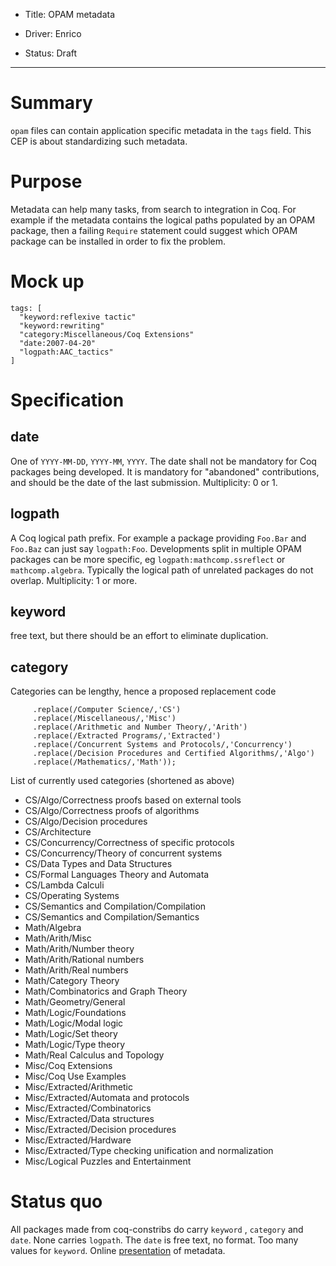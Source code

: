 - Title: OPAM metadata

- Driver: Enrico

- Status: Draft

----

# Summary

`opam` files can contain application specific metadata in the `tags` field.
This CEP is about standardizing such metadata.

# Purpose

Metadata can help many tasks, from search to integration in Coq.  For example
if the metadata contains the logical paths populated by an OPAM package, then a
failing `Require` statement could suggest which OPAM package can be installed
in order to fix the problem.

# Mock up

```
tags: [
  "keyword:reflexive tactic"
  "keyword:rewriting"
  "category:Miscellaneous/Coq Extensions"
  "date:2007-04-20"
  "logpath:AAC_tactics"
]

```

# Specification

## date

One of `YYYY-MM-DD`, `YYYY-MM`, `YYYY`.  The date shall not be mandatory for
Coq packages being developed.  It is mandatory for "abandoned" contributions,
and should be the date of the last submission.  Multiplicity: 0 or 1.

## logpath

A Coq logical path prefix.  For example a package providing `Foo.Bar` and `Foo.Baz`
can just say `logpath:Foo`.  Developments split in multiple OPAM packages can be
more specific, eg `logpath:mathcomp.ssreflect` or `mathcomp.algebra`.
Typically the logical path of unrelated packages do not overlap. Multiplicity:
1 or more.

## keyword

free text, but there should be an effort to eliminate duplication.

## category

Categories can be lengthy, hence a proposed replacement code

```
     .replace(/Computer Science/,'CS')
     .replace(/Miscellaneous/,'Misc')
     .replace(/Arithmetic and Number Theory/,'Arith')
     .replace(/Extracted Programs/,'Extracted')
     .replace(/Concurrent Systems and Protocols/,'Concurrency')
     .replace(/Decision Procedures and Certified Algorithms/,'Algo')
     .replace(/Mathematics/,'Math'));
```

List of currently used categories (shortened as above)

 - CS/Algo/Correctness proofs based on external tools
 - CS/Algo/Correctness proofs of algorithms
 - CS/Algo/Decision procedures
 - CS/Architecture
 - CS/Concurrency/Correctness of specific protocols
 - CS/Concurrency/Theory of concurrent systems
 - CS/Data Types and Data Structures
 - CS/Formal Languages Theory and Automata
 - CS/Lambda Calculi
 - CS/Operating Systems
 - CS/Semantics and Compilation/Compilation
 - CS/Semantics and Compilation/Semantics
 - Math/Algebra
 - Math/Arith/Misc
 - Math/Arith/Number theory
 - Math/Arith/Rational numbers
 - Math/Arith/Real numbers
 - Math/Category Theory
 - Math/Combinatorics and Graph Theory
 - Math/Geometry/General
 - Math/Logic/Foundations
 - Math/Logic/Modal logic
 - Math/Logic/Set theory
 - Math/Logic/Type theory
 - Math/Real Calculus and Topology
 - Misc/Coq Extensions
 - Misc/Coq Use Examples
 - Misc/Extracted/Arithmetic
 - Misc/Extracted/Automata and protocols
 - Misc/Extracted/Combinatorics
 - Misc/Extracted/Data structures
 - Misc/Extracted/Decision procedures
 - Misc/Extracted/Hardware
 - Misc/Extracted/Type checking unification and normalization
 - Misc/Logical Puzzles and Entertainment

# Status quo

All packages made from coq-constribs do carry `keyword` , `category` and `date`. 
None carries `logpath`.   The `date` is free text, no format.  Too many values for `keyword`.
Online [presentation](https://coq.inria.fr/opam/www/archive.html) of metadata.

